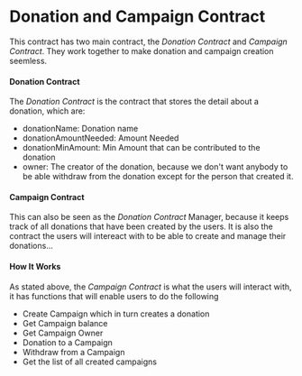 # Donation and Campaign Contract
This contract has two main contract, the *Donation Contract* and *Campaign Contract*. They work together to make donation and campaign creation seemless.

#### Donation Contract
The *Donation Contract* is the contract that stores the detail about a donation, which are:
- donationName: Donation name
- donationAmountNeeded: Amount Needed
- donationMinAmount: Min Amount that can be contributed to the donation
- owner: The creator of the donation, because we don't want anybody to be able withdraw from the donation except for the person that created it.

#### Campaign Contract
This can also be seen as the *Donation Contract* Manager, because it keeps track of all donations that have been created by the users. It is also the contract the users will intereact with to be able to create and manage their donations...

#### How It Works
As stated above, the *Campaign Contract* is what the users will interact with, it has functions that will enable users to do the following
- Create Campaign which in turn creates a donation
- Get Campaign balance
- Get Campaign Owner
- Donation to a Campaign
- Withdraw from a Campaign
- Get the list of all created campaigns